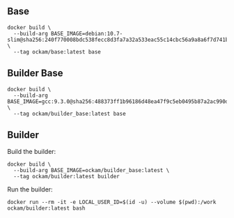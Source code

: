 
## Base

```
docker build \
  --build-arg BASE_IMAGE=debian:10.7-slim@sha256:240f770008bdc538fecc8d3fa7a32a533eac55c14cbc56a9a8a6f7d741b47e33 \
  --tag ockam/base:latest base
```

## Builder Base

```
docker build \
  --build-arg BASE_IMAGE=gcc:9.3.0@sha256:488373ff1b96186d48ea47f9c5eb0495b87a2ac990d15248d64d605ac7bdb539 \
  --tag ockam/builder_base:latest base
```

## Builder

Build the builder:

```
docker build \
  --build-arg BASE_IMAGE=ockam/builder_base:latest \
  --tag ockam/builder:latest builder
```

Run the builder:

```
docker run --rm -it -e LOCAL_USER_ID=$(id -u) --volume $(pwd):/work ockam/builder:latest bash
```
